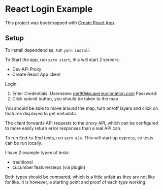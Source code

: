 # React Login Example

This project was bootstrapped with [Create React App](https://github.com/facebook/create-react-app).

## Setup

To install dependencies, run `yarn install`

To Start the app, run `yarn start`, this will start 2 servers:

- Dev API Proxy
- Create React App client

Login:

1. Enter Credentials:
  Username: joe90@supermarionation.com
  Password: <anything you want>
2. Click submit button, you should be taken to the map

You should be able to move around the map, turn on/off layers and click on features displayed to get metadata.


The client forwards API requests to the proxy API, which can be configured to more easily return error responses than a real API can.

To run End-to-End tests, run `yarn e2e`. This will start up cypress, so tests can be run locally.

I have 2 example types of tests:

- traditional
- cucumber feature/steps (via plugin)

Both types should be compared, which is a little unfair as they are not like for like. It is however, a starting point and proof of each type working.
